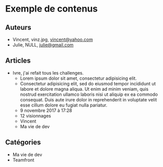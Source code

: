 # Exemple de contenus

## Auteurs

- Vincent, vinz.jpg, vincent@yahoo.com
- Julie, NULL, julie@gmail.com

## Articles

- Ivre, j'ai refait tous les challenges.
    - Lorem ipsum dolor sit amet, consectetur adipisicing elit.
    - Consectetur adipisicing elit, sed do eiusmod tempor incididunt ut labore et dolore magna aliqua. Ut enim ad minim veniam, quis nostrud exercitation ullamco laboris nisi ut aliquip ex ea commodo consequat. Duis aute irure dolor in reprehenderit in voluptate velit esse cillum dolore eu fugiat nulla pariatur.
    - 9 novembre 2017 à 17:28
    - 12 visionnages
    - Vincent
    - Ma vie de dev

## Catégories

- Ma vie de dev
- Teamfront
